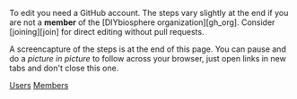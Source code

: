 To edit you need a GitHub account. The steps vary slightly at the end if you are not a **member** of the [DIYbiosphere organization][gh_org]. Consider [joining][join] for direct editing without pull requests.

A screencapture of the steps is at the end of this page. You can pause and do a _picture in picture_ to follow across your browser, just open links in new tabs and don't close this one.


<div class="ui secondary pointing small menu">
  <div class="right menu">
    <a href="/docs/tutorials/edit-entry/users" {% if page.tab == "users" %} class="item active" {% else %} class="item" {% endif %}><i class="icon circle thin"></i> Users</a>
    <a href="/docs/tutorials/edit-entry/members" {% if page.tab == "members" %} class="item active" {% else %} class="item" {% endif %}><i class="icon circle"></i> Members</a>
  </div>
</div>
